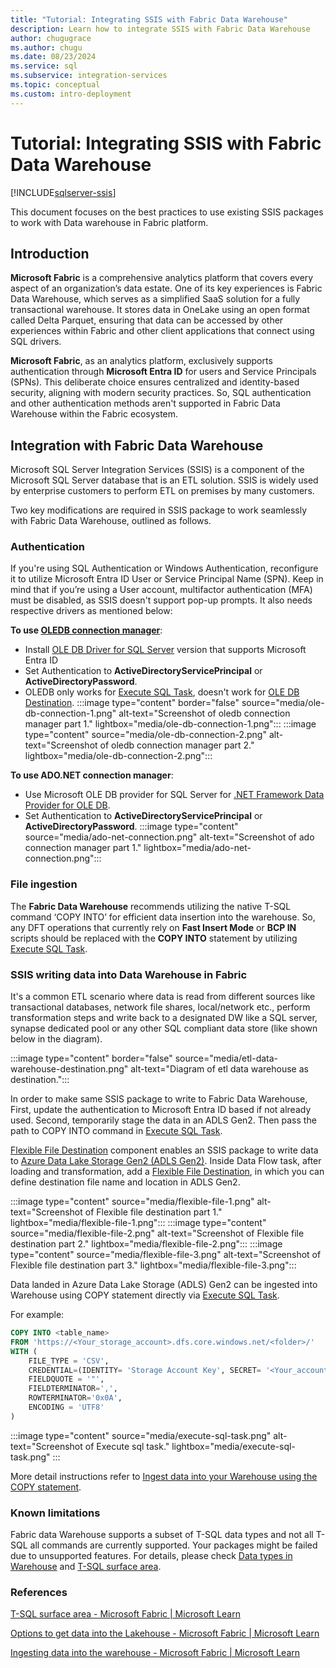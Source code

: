 ```yaml
---
title: "Tutorial: Integrating SSIS with Fabric Data Warehouse"
description: Learn how to integrate SSIS with Fabric Data Warehouse
author: chugugrace
ms.author: chugu
ms.date: 08/23/2024
ms.service: sql
ms.subservice: integration-services
ms.topic: conceptual
ms.custom: intro-deployment
---
```

# Tutorial: Integrating SSIS with Fabric Data Warehouse

[!INCLUDE[sqlserver-ssis](../../includes/applies-to-version/sqlserver-ssis.md)]

This document focuses on the best practices to use existing SSIS packages to work with Data warehouse in Fabric platform. 

## Introduction

****Microsoft Fabric**** is a comprehensive analytics platform that covers every aspect of an organization’s data estate. One of its key experiences is Fabric Data Warehouse, which serves as a simplified SaaS solution for a fully transactional warehouse. It stores data in OneLake using an open format called Delta Parquet, ensuring that data can be accessed by other experiences within Fabric and other client applications that connect using SQL drivers.

****Microsoft Fabric****, as an analytics platform, exclusively supports authentication through ****Microsoft Entra ID**** for users and Service Principals (SPNs). This deliberate choice ensures centralized and identity-based security, aligning with modern security practices. So, SQL authentication and other authentication methods aren't supported in Fabric Data Warehouse within the Fabric ecosystem.

## Integration with Fabric Data Warehouse
Microsoft SQL Server Integration Services (SSIS) is a component of the Microsoft SQL Server database that is an ETL solution. SSIS is widely used by enterprise customers to perform ETL on premises by many customers.

Two key modifications are required in SSIS package to work seamlessly with Fabric Data Warehouse, outlined as follows.

### Authentication
If you're using SQL Authentication or Windows Authentication, reconfigure it to utilize Microsoft Entra ID User or Service Principal Name (SPN). Keep in mind that if you’re using a User account, multifactor authentication (MFA) must be disabled, as SSIS doesn't support pop-up prompts.  It also needs respective drivers as mentioned below:

****To use [OLEDB connection manager](../connection-manager/ole-db-connection-manager.md)****:
- Install [OLE DB Driver for SQL Server](../../connect/oledb/features/using-azure-active-directory.md) version that supports Microsoft Entra ID
- Set Authentication to ****ActiveDirectoryServicePrincipal****  or ****ActiveDirectoryPassword****.
- OLEDB only works for [Execute SQL Task](../control-flow/execute-sql-task.md), doesn't work for [OLE DB Destination](../data-flow/ole-db-destination.md).
:::image type="content" border="false" source="media/ole-db-connection-1.png" alt-text="Screenshot of oledb connection manager part 1." lightbox="media/ole-db-connection-1.png":::
:::image type="content"  source="media/ole-db-connection-2.png" alt-text="Screenshot of oledb connection manager part 2." lightbox="media/ole-db-connection-2.png":::
    
****To use ADO.NET connection manager****:
- Use Microsoft OLE DB provider for SQL Server for [.NET Framework Data Provider for OLE DB](/dotnet/framework/data/adonet/data-providers). 
- Set Authentication to ****ActiveDirectoryServicePrincipal**** or ****ActiveDirectoryPassword****.
:::image type="content" source="media/ado-net-connection.png" alt-text="Screenshot of ado connection manager part 1." lightbox="media/ado-net-connection.png":::
 
### File ingestion 
The ****Fabric Data Warehouse**** recommends utilizing the native T-SQL command ‘COPY INTO’ for efficient data insertion into the warehouse. So, any DFT operations that currently rely on ****Fast Insert Mode**** or ****BCP IN**** scripts should be replaced with the ****COPY INTO**** statement by utilizing [Execute SQL Task](../control-flow/execute-sql-task.md). 

### SSIS writing data into Data Warehouse in Fabric

It's a common ETL scenario where data is read from different sources like transactional databases, network file shares, local/network etc., perform transformation steps and write back to a designated DW like a SQL server, synapse dedicated pool or any other SQL compliant data store (like shown below in the diagram).

:::image type="content" border="false" source="media/etl-data-warehouse-destination.png" alt-text="Diagram of etl data warehouse as destination.":::

In order to make same SSIS package to write to Fabric Data Warehouse, First, update the authentication to Microsoft Entra ID based if not already used. Second, temporarily stage the data in an ADLS Gen2. Then pass the path to COPY INTO command in [Execute SQL Task](../control-flow/execute-sql-task.md).
    

[Flexible File Destination](../data-flow/flexible-file-destination.md) component enables an SSIS package to write data to [Azure Data Lake Storage Gen2 (ADLS Gen2)](/azure/storage/blobs/data-lake-storage-introduction). Inside Data Flow task, after loading and transformation, add a [Flexible File Destination](../data-flow/flexible-file-destination.md), in which you can define destination file name and location in ADLS Gen2. 

:::image type="content" source="media/flexible-file-1.png" alt-text="Screenshot of Flexible file destination part 1." lightbox="media/flexible-file-1.png":::
:::image type="content" source="media/flexible-file-2.png" alt-text="Screenshot of Flexible file destination part 2." lightbox="media/flexible-file-2.png":::
:::image type="content" source="media/flexible-file-3.png" alt-text="Screenshot of Flexible file destination part 3." lightbox="media/flexible-file-3.png":::

Data landed in Azure Data Lake Storage (ADLS) Gen2 can be ingested into Warehouse using COPY statement directly via [Execute SQL Task](../control-flow/execute-sql-task.md).

For example: 
```sql
COPY INTO <table_name>
FROM 'https://<Your_storage_account>.dfs.core.windows.net/<folder>/'
WITH (
    FILE_TYPE = 'CSV',
    CREDENTIAL=(IDENTITY= 'Storage Account Key', SECRET= '<Your_account_key>'),
    FIELDQUOTE = '"',
    FIELDTERMINATOR=',',
    ROWTERMINATOR='0x0A',
    ENCODING = 'UTF8'
)
```
:::image type="content" source="media/execute-sql-task.png" alt-text="Screenshot of Execute sql task." lightbox="media/execute-sql-task.png" :::

More detail instructions refer to [Ingest data into your Warehouse using the COPY statement](/fabric/data-warehouse/ingest-data-copy).

### Known limitations

Fabric data Warehouse supports a subset of T-SQL data types and not all T-SQL all commands are currently supported. Your packages might be failed due to unsupported features. For details, please check [Data types in Warehouse](/fabric/data-warehouse/data-types?branch=main) and [T-SQL surface area](/fabric/data-warehouse/tsql-surface-area).

### References 
[T-SQL surface area - Microsoft Fabric | Microsoft Learn](/fabric/data-warehouse/tsql-surface-area)

[Options to get data into the Lakehouse - Microsoft Fabric | Microsoft Learn](/fabric/data-engineering/load-data-lakehouse)

[Ingesting data into the warehouse - Microsoft Fabric | Microsoft Learn](/fabric/data-warehouse/ingest-data)
